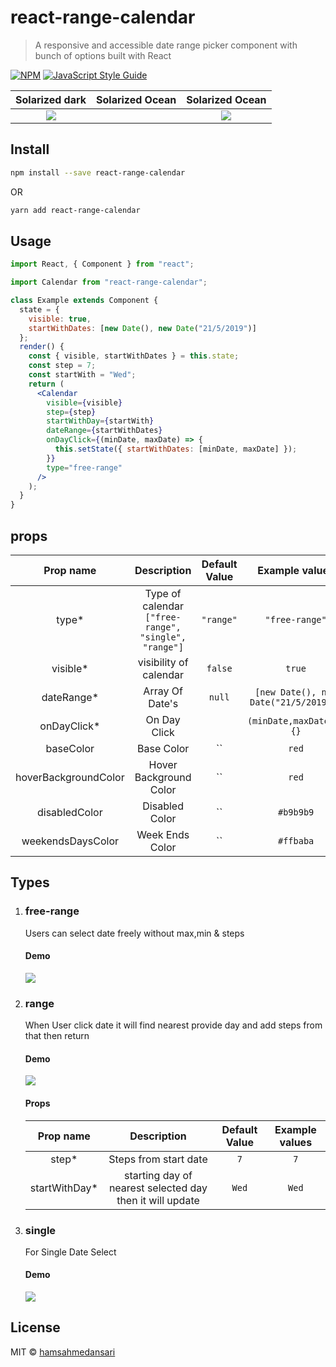 # react-range-calendar

> A responsive and accessible date range picker component with bunch of options built with React

[![NPM](https://img.shields.io/npm/v/react-range-calendar.svg)](https://www.npmjs.com/package/react-range-calendar) [![JavaScript Style Guide](https://img.shields.io/badge/code_style-standard-brightgreen.svg)](https://standardjs.com)

|                         Solarized dark                          | Solarized Ocean |      Solarized Ocean      |
| :-------------------------------------------------------------: | :-------------: | :-----------------------: |
| ![](https://media.giphy.com/media/j2w0ENwMrjtwdsx4Du/giphy.gif) |                 | ![](https://...Ocean.png) |

## Install

```bash
npm install --save react-range-calendar
```

OR

```bash
yarn add react-range-calendar
```

## Usage

```jsx
import React, { Component } from "react";

import Calendar from "react-range-calendar";

class Example extends Component {
  state = {
    visible: true,
    startWithDates: [new Date(), new Date("21/5/2019")]
  };
  render() {
    const { visible, startWithDates } = this.state;
    const step = 7;
    const startWith = "Wed";
    return (
      <Calendar
        visible={visible}
        step={step}
        startWithDay={startWith}
        dateRange={startWithDates}
        onDayClick={(minDate, maxDate) => {
          this.setState({ startWithDates: [minDate, maxDate] });
        }}
        type="free-range"
      />
    );
  }
}
```

## props

|      Prop name       |                     Description                      |                      Default Value                      |            Example values             |
| :------------------: | :--------------------------------------------------: | :-----------------------------------------------------: | :-----------------------------------: |
|        type\*        | Type of calendar `["free-range", "single", "range"]` |                        `"range"`                        |            `"free-range"`             |
|      visible\*       |                visibility of calendar                |                         `false`                         |                `true`                 |
|     dateRange\*      |                   Array Of Date's                    |                         `null`                          | `[new Date(), new Date("21/5/2019")]` |
|     onDayClick\*     |                     On Day Click                     |                                                         |        `(minDate,maxDate)=>{}`        |
|      baseColor       |                      Base Color                      |       `` | `red` | | fontColor | Font Color | ``        |                `white`                |
| hoverBackgroundColor |                Hover Background Color                |  `` | `red` | | hoverFontColor | Hover Font Color | ``  |                `white`                |
|    disabledColor     |                    Disabled Color                    | `` | `#b9b9b9` | | weekDaysColor | Week Days Color | `` |               `#ff7b7b`               |
|  weekendsDaysColor   |                   Week Ends Color                    |                     `` | `#ffbaba`                      |

## Types

1.  ### free-range

    Users can select date freely without max,min & steps

    #### Demo

    ![](https://media.giphy.com/media/j2w0ENwMrjtwdsx4Du/giphy.gif)

2.  ### range

    When User click date it will find nearest provide day and add steps from that then return

    #### Demo

    ![](https://media.giphy.com/media/QXgd2n6ZOt6xvTeuJh/giphy.gif)

    #### Props

    |   Prop name    |                       Description                        | Default Value | Example values |
    | :------------: | :------------------------------------------------------: | :-----------: | :------------: |
    |     step\*     |                  Steps from start date                   |      `7`      |      `7`       |
    | startWithDay\* | starting day of nearest selected day then it will update |     `Wed`     |     `Wed`      |

3.  ### single

    For Single Date Select

    #### Demo

    ![](https://media.giphy.com/media/QYMYbEMXaukCROx7gQ/giphy.gif)

## License

MIT © [hamsahmedansari](https://github.com/hamsahmedansari)
